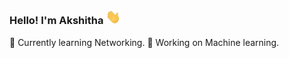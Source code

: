 ### Hello! I'm Akshitha <img src="https://raw.githubusercontent.com/Calatop/Calatop/main/img/wave.gif" width="24px">

🌱 Currently learning Networking.
🚀 Working on Machine learning.
